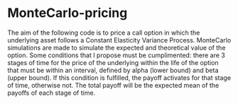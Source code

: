 # MonteCarlo-pricing
The aim of the following code is to price a call option in which the underlying asset follows a Constant Elasticity Variance Process. MonteCarlo simulations are made to simulate the expected and theoretical value of the option. Some conditions that I propose must be cumplimented: there are 3 stages of time for the price of the underlying within the life of the option that must be within an interval, defined by alpha (lower bound) and beta (upper bound). If this condition is fulfilled, the payoff activates for that stage of time, otherwise not. The total payoff will be the expected mean of the payoffs of each stage of time.
